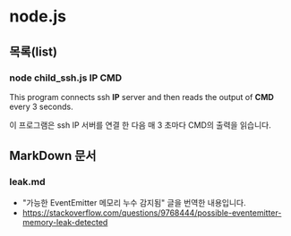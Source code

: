 # node.js

## 목록(list)

### node child_ssh.js IP CMD

This program connects ssh **IP** server and then reads the output of **CMD** every 3 seconds.

이 프로그램은 ssh IP 서버를 연결 한 다음 매 3 초마다 CMD의 출력을 읽습니다.

## MarkDown 문서

### leak.md

* "가능한 EventEmitter 메모리 누수 감지됨" 글을 번역한 내용입니다.
* https://stackoverflow.com/questions/9768444/possible-eventemitter-memory-leak-detected

